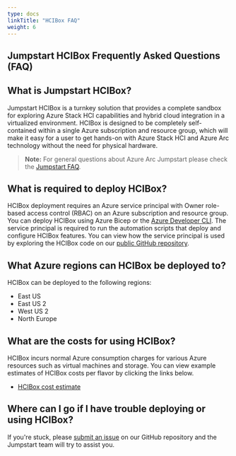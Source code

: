 ```yaml
---
type: docs
linkTitle: "HCIBox FAQ"
weight: 6
---
```


## Jumpstart HCIBox Frequently Asked Questions (FAQ)

## What is Jumpstart HCIBox?

Jumpstart HCIBox is a turnkey solution that provides a complete sandbox for exploring Azure Stack HCI capabilities and hybrid cloud integration in a virtualized environment. HCIBox is designed to be completely self-contained within a single Azure subscription and resource group, which will make it easy for a user to get hands-on with Azure Stack HCI and Azure Arc technology without the need for physical hardware.

> **Note:** For general questions about Azure Arc Jumpstart please check the [Jumpstart FAQ](../../faq/).

## What is required to deploy HCIBox?

HCIBox deployment requires an Azure service principal with Owner role-based access control (RBAC) on an Azure subscription and resource group. You can deploy HCIBox using Azure Bicep or the [Azure Developer CLI](https://learn.microsoft.com/azure/developer/azure-developer-cli/overview). The service principal is required to run the automation scripts that deploy and configure HCIBox features. You can view how the service principal is used by exploring the HCIBox code on our [public GitHub repository](https://github.com/microsoft/azure_arc).

## What Azure regions can HCIBox be deployed to?

HCIBox can be deployed to the following regions:

- East US
- East US 2
- West US 2
- North Europe

## What are the costs for using HCIBox?

HCIBox incurs normal Azure consumption charges for various Azure resources such as virtual machines and storage. You can view example estimates of HCIBox costs per flavor by clicking the links below.

- [HCIBox cost estimate](https://aka.ms/HCIBoxCost)

## Where can I go if I have trouble deploying or using HCIBox?

If you're stuck, please [submit an issue](https://github.com/microsoft/azure_arc/issues/new/choose) on our GitHub repository and the Jumpstart team will try to assist you.
